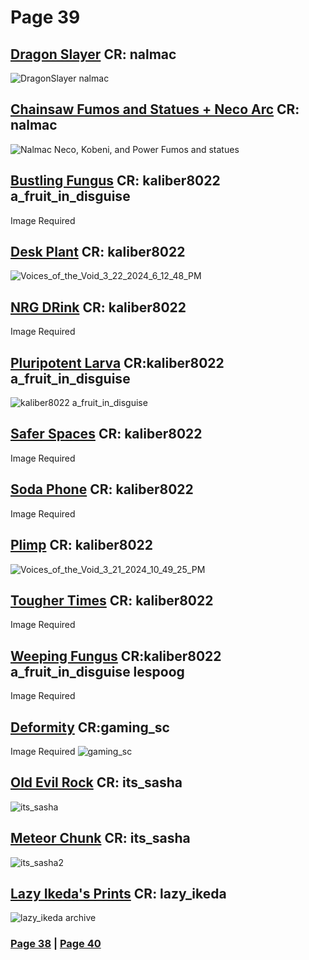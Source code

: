 # Page 39
## [Dragon Slayer](https://github.com/madrod228/voicesoftheprinter/raw/main/The%20Archive/Page%20039/DragonSlayer.rar) CR: nalmac
![DragonSlayer nalmac](https://github.com/madrod228/voicesoftheprinter/assets/9602000/278f4fcc-c2a1-41ea-a9af-e9c44b3ae28f)
## [Chainsaw Fumos and Statues + Neco Arc](https://github.com/madrod228/voicesoftheprinter/raw/main/The%20Archive/Page%20039/Fumos%20and%20Statues.rar) CR: nalmac
![Nalmac Neco, Kobeni, and Power Fumos and statues](https://github.com/madrod228/voicesoftheprinter/assets/9602000/d76bdf7d-8a78-459b-a3c7-6e3647423790)
## [Bustling Fungus](https://github.com/madrod228/voicesoftheprinter/raw/main/The%20Archive/Page%20039/BustlingFungus.rar) CR: kaliber8022 a_fruit_in_disguise
Image Required
## [Desk Plant](https://github.com/madrod228/voicesoftheprinter/raw/main/The%20Archive/Page%20039/DeskPlant.zip) CR: kaliber8022 
![Voices_of_the_Void_3_22_2024_6_12_48_PM](https://github.com/madrod228/voicesoftheprinter/assets/9602000/4389b35e-be47-471b-bb9c-0688b8bf0e08)
## [NRG DRink](https://github.com/madrod228/voicesoftheprinter/raw/main/The%20Archive/Page%20039/NRG_Drink.zip) CR: kaliber8022 
Image Required
## [Pluripotent Larva](https://github.com/madrod228/voicesoftheprinter/raw/main/The%20Archive/Page%20039/PluripotentLarva.zip) CR:kaliber8022 a_fruit_in_disguise
![kaliber8022 a_fruit_in_disguise](https://github.com/madrod228/voicesoftheprinter/assets/9602000/f47d8c1f-f94e-47c7-bb87-e5a31890cf45)
## [Safer Spaces](https://github.com/madrod228/voicesoftheprinter/raw/main/The%20Archive/Page%20039/SaferSpaces.zip) CR: kaliber8022 
Image Required
## [Soda Phone](https://github.com/madrod228/voicesoftheprinter/raw/main/The%20Archive/Page%20039/SodaPhone.zip) CR: kaliber8022 
Image Required
## [Plimp](https://github.com/madrod228/voicesoftheprinter/raw/main/The%20Archive/Page%20039/The_Plimp_Collection.zip) CR: kaliber8022 
![Voices_of_the_Void_3_21_2024_10_49_25_PM](https://github.com/madrod228/voicesoftheprinter/assets/9602000/a1bcfab3-b3d9-42ae-b8e1-fe8e2eb19dbc)
## [Tougher Times](https://github.com/madrod228/voicesoftheprinter/raw/main/The%20Archive/Page%20039/Tougher_Times.zip) CR: kaliber8022 
Image Required
## [Weeping Fungus](https://github.com/madrod228/voicesoftheprinter/raw/main/The%20Archive/Page%20039/WeepingFungus.rar) CR:kaliber8022 a_fruit_in_disguise lespoog
Image Required
## [Deformity](https://github.com/madrod228/voicesoftheprinter/raw/main/The%20Archive/Page%20039/deformity.rar) CR:gaming_sc
Image Required
![gaming_sc](https://github.com/madrod228/voicesoftheprinter/assets/9602000/34885f4e-c110-452b-9f69-f391a1e16f01)
## [Old Evil Rock](https://github.com/madrod228/voicesoftheprinter/raw/main/The%20Archive/Page%20039/evil-rock.rar) CR: its_sasha 
![its_sasha](https://github.com/madrod228/voicesoftheprinter/assets/9602000/8daf6cf2-339e-47ab-b14d-3816929ada66)
## [Meteor Chunk](https://github.com/madrod228/voicesoftheprinter/raw/main/The%20Archive/Page%20039/meteor-chunk.rar) CR: its_sasha
![its_sasha2](https://github.com/madrod228/voicesoftheprinter/assets/9602000/f05ddfa9-708a-4210-8b12-98123951b339)
## [Lazy Ikeda's Prints]() CR: lazy_ikeda
![lazy_ikeda archive](https://github.com/madrod228/voicesoftheprinter/assets/9602000/3f2b4962-d30a-4c1c-91f9-67b07fad3b77)


### [Page 38](https://github.com/madrod228/voicesoftheprinter/blob/main/Page%20038.md)  | [Page 40](https://github.com/madrod228/voicesoftheprinter/blob/main/Page%20040.md)
